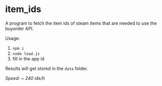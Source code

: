 # item_ids

A program to fetch the item ids of steam items that are needed to use the buyorder API.

Usage:
1. `npm i`
2. `node load.js`
3. fill in the app id

Results will get stored in the `data` folder.

*Speed: ~ 240 ids/h*
